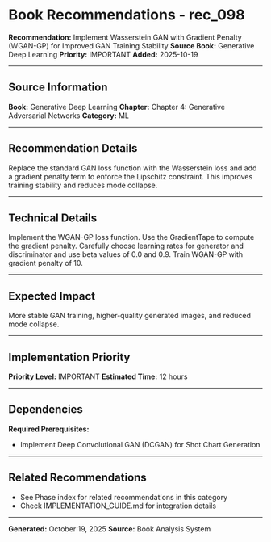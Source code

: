 # Book Recommendations - rec_098

**Recommendation:** Implement Wasserstein GAN with Gradient Penalty (WGAN-GP) for Improved GAN Training Stability
**Source Book:** Generative Deep Learning
**Priority:** IMPORTANT
**Added:** 2025-10-19

---

## Source Information

**Book:** Generative Deep Learning
**Chapter:** Chapter 4: Generative Adversarial Networks
**Category:** ML

---

## Recommendation Details

Replace the standard GAN loss function with the Wasserstein loss and add a gradient penalty term to enforce the Lipschitz constraint. This improves training stability and reduces mode collapse.

---

## Technical Details

Implement the WGAN-GP loss function. Use the GradientTape to compute the gradient penalty. Carefully choose learning rates for generator and discriminator and use beta values of 0.0 and 0.9. Train WGAN-GP with gradient penalty of 10.

---

## Expected Impact

More stable GAN training, higher-quality generated images, and reduced mode collapse.

---

## Implementation Priority

**Priority Level:** IMPORTANT
**Estimated Time:** 12 hours

---

## Dependencies

**Required Prerequisites:**

- Implement Deep Convolutional GAN (DCGAN) for Shot Chart Generation


---

## Related Recommendations

- See Phase index for related recommendations in this category
- Check IMPLEMENTATION_GUIDE.md for integration details

---

**Generated:** October 19, 2025
**Source:** Book Analysis System

